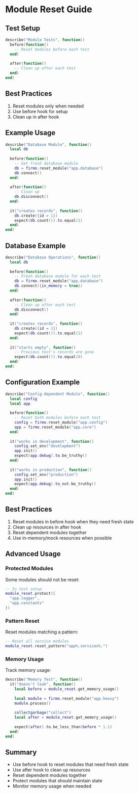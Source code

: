# Module Reset Guide

## Test Setup
```lua
describe("Module Tests", function()
  before(function()
    -- Reset modules before each test
  end)
  
  after(function()
    -- Clean up after each test
  end)
end)
```

## Best Practices

1. Reset modules only when needed
2. Use before hook for setup
3. Clean up in after hook

## Example Usage

```lua
describe("Database Module", function()
  local db
  
  before(function()
    -- Get fresh database module
    db = firmo.reset_module("app.database")
    db.connect()
  end)
  
  after(function()
    -- Clean up
    db.disconnect()
  end)
  
  it("creates records", function()
    db.create({id = 1})
    expect(db.count()).to.equal(1)
  end)
end)
```

## Database Example

```lua
describe("Database Operations", function()
  local db
  
  before(function()
    -- Fresh database module for each test
    db = firmo.reset_module("app.database")
    db.connect({in_memory = true})
  end)
  
  after(function()
    -- Clean up after each test
    db.disconnect()
  end)
  
  it("creates records", function()
    db.create({id = 1})
    expect(db.count()).to.equal(1)
  end)
  
  it("starts empty", function()
    -- Previous test's records are gone
    expect(db.count()).to.equal(0)
  end)
end)
```

## Configuration Example

```lua
describe("Config-dependent Module", function()
  local config
  local app
  
  before(function()
    -- Reset both modules before each test
    config = firmo.reset_module("app.config")
    app = firmo.reset_module("app.core")
  end)
  
  it("works in development", function()
    config.set_env("development")
    app.init()
    expect(app.debug).to.be_truthy()
  end)
  
  it("works in production", function()
    config.set_env("production")
    app.init()
    expect(app.debug).to_not.be_truthy()
  end)
end)
```

## Best Practices

1. Reset modules in before hook when they need fresh state
2. Clean up resources in after hook
3. Reset dependent modules together
4. Use in-memory/mock resources when possible

## Advanced Usage

### Protected Modules

Some modules should not be reset:

```lua
-- In test setup
module_reset.protect({
  "app.logger",
  "app.constants"
})
```

### Pattern Reset

Reset modules matching a pattern:

```lua
-- Reset all service modules
module_reset.reset_pattern("app%.services%.")
```

### Memory Usage

Track memory usage:

```lua
describe("Memory Test", function()
  it("doesn't leak", function()
    local before = module_reset.get_memory_usage()
    
    local module = firmo.reset_module("app.heavy")
    module.process()
    
    collectgarbage("collect")
    local after = module_reset.get_memory_usage()
    
    expect(after).to.be_less_than(before * 1.1)
  end)
end)
```

## Summary

- Use before hook to reset modules that need fresh state
- Use after hook to clean up resources
- Reset dependent modules together
- Protect modules that should maintain state
- Monitor memory usage when needed